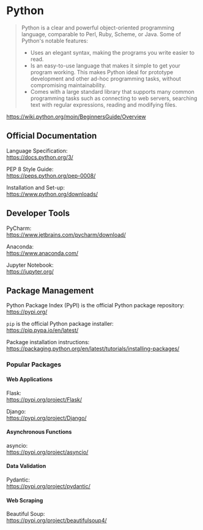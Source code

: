 # Python

> Python is a clear and powerful object-oriented programming language, comparable to Perl, Ruby, Scheme, or Java.
> Some of Python's notable features:
> - Uses an elegant syntax, making the programs you write easier to read.
> - Is an easy-to-use language that makes it simple to get your program working. This makes Python ideal for prototype development and other ad-hoc programming tasks, without compromising maintainability.
> - Comes with a large standard library that supports many common programming tasks such as connecting to web servers, searching text with regular expressions, reading and modifying files.

https://wiki.python.org/moin/BeginnersGuide/Overview

## Official Documentation
Language Specification: \
https://docs.python.org/3/

PEP 8 Style Guide: \
https://peps.python.org/pep-0008/

Installation and Set-up: \
https://www.python.org/downloads/

## Developer Tools

PyCharm: \
https://www.jetbrains.com/pycharm/download/

Anaconda: \
https://www.anaconda.com/

Jupyter Notebook: \
https://jupyter.org/

## Package Management

Python Package Index (PyPI) is the official Python package repository: \
https://pypi.org/

`pip` is the official Python package installer: \
https://pip.pypa.io/en/latest/

Package installation instructions: \
https://packaging.python.org/en/latest/tutorials/installing-packages/

### Popular Packages

#### Web Applications

Flask: \
https://pypi.org/project/Flask/

Django: \
https://pypi.org/project/Django/

#### Asynchronous Functions

asyncio: \
https://pypi.org/project/asyncio/

#### Data Validation

Pydantic: \
https://pypi.org/project/pydantic/

#### Web Scraping

Beautiful Soup: \
https://pypi.org/project/beautifulsoup4/
